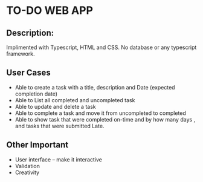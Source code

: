 # TO-DO WEB APP
## Description:
Implimented with Typescript, HTML and CSS. No database or any typescript framework.

## User Cases
- Able to create a task with a title, description and Date (expected completion date)
- Able to List all completed and uncompleted task
- Able to update and delete a task
- Able to complete a task and move it from uncompleted to completed 
- Able to show task that were completed on-time and by how many days , and tasks that were submitted Late.

## Other Important 
 - User interface – make it interactive 
 - Validation
 -  Creativity